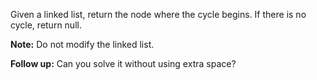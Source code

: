 Given a linked list, return the node where the cycle begins. If there is no cycle, return null.

**Note:** Do not modify the linked list.

**Follow up:**
Can you solve it without using extra space?